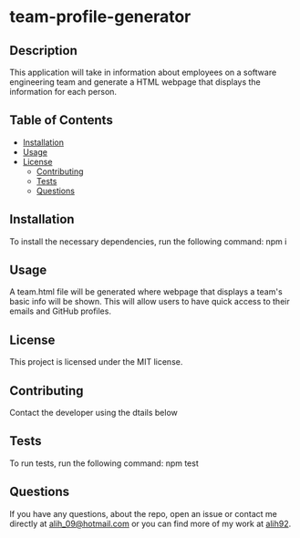# team-profile-generator

  ## Description
  This application will take in information about employees on a software engineering team and generate a HTML webpage that displays the information for each person.
      

  ## Table of Contents

  - [Installation](#installation)
  - [Usage](#usage)
  - [License](#license)
    - [Contributing](#contributing)
    - [Tests](#tests)
    - [Questions](#questions)

  ## Installation
  To install the necessary dependencies, run the following command:
    npm i

  ## Usage
  A team.html file will be generated where webpage that displays a team's basic info will be shown. This will allow users to have quick access to their emails and GitHub profiles.

  ## License
  This project is licensed under the MIT license.

  ## Contributing
  Contact the developer using the dtails below

  ## Tests
  To run tests, run the following command: 
  npm test

  ## Questions
  If you have any questions, about the repo, open an issue or contact me directly at [alih_09@hotmail.com](mailto:alih_09@hotmail.com) or you can find more of my work at [alih92](https://github.com/alih92).